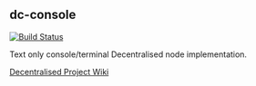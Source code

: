 dc-console
---

[![Build Status](https://travis-ci.org/decentralised-project/dc-console.svg?branch=master)](https://travis-ci.org/decentralised-project/dc-console)

Text only console/terminal Decentralised node implementation.

[Decentralised Project Wiki](http://decentralised-project.org/en/wiki)